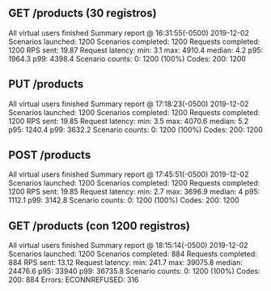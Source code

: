 ## GET /products (30 registros)

All virtual users finished
Summary report @ 16:31:55(-0500) 2019-12-02
  Scenarios launched:  1200
  Scenarios completed: 1200
  Requests completed:  1200
  RPS sent: 19.87
  Request latency:
    min: 3.1
    max: 4910.4
    median: 4.2
    p95: 1964.3
    p99: 4398.4
  Scenario counts:
    0: 1200 (100%)
  Codes:
    200: 1200

## PUT /products

All virtual users finished
Summary report @ 17:18:23(-0500) 2019-12-02
  Scenarios launched:  1200
  Scenarios completed: 1200
  Requests completed:  1200
  RPS sent: 19.85
  Request latency:
    min: 3.5
    max: 4070.6
    median: 5.2
    p95: 1240.4
    p99: 3632.2
  Scenario counts:
    0: 1200 (100%)
  Codes:
    200: 1200

## POST /products

All virtual users finished
Summary report @ 17:45:51(-0500) 2019-12-02
  Scenarios launched:  1200
  Scenarios completed: 1200
  Requests completed:  1200
  RPS sent: 19.85
  Request latency:
    min: 2.7
    max: 3696.9
    median: 4
    p95: 1112.1
    p99: 3142.8
  Scenario counts:
    0: 1200 (100%)
  Codes:
    200: 1200

## GET /products (con 1200 registros)

All virtual users finished
Summary report @ 18:15:14(-0500) 2019-12-02
  Scenarios launched:  1200
  Scenarios completed: 884
  Requests completed:  884
  RPS sent: 13.12
  Request latency:
    min: 241.7
    max: 39075.8
    median: 24476.6
    p95: 33940
    p99: 36735.8
  Scenario counts:
    0: 1200 (100%)
  Codes:
    200: 884
  Errors:
    ECONNREFUSED: 316



